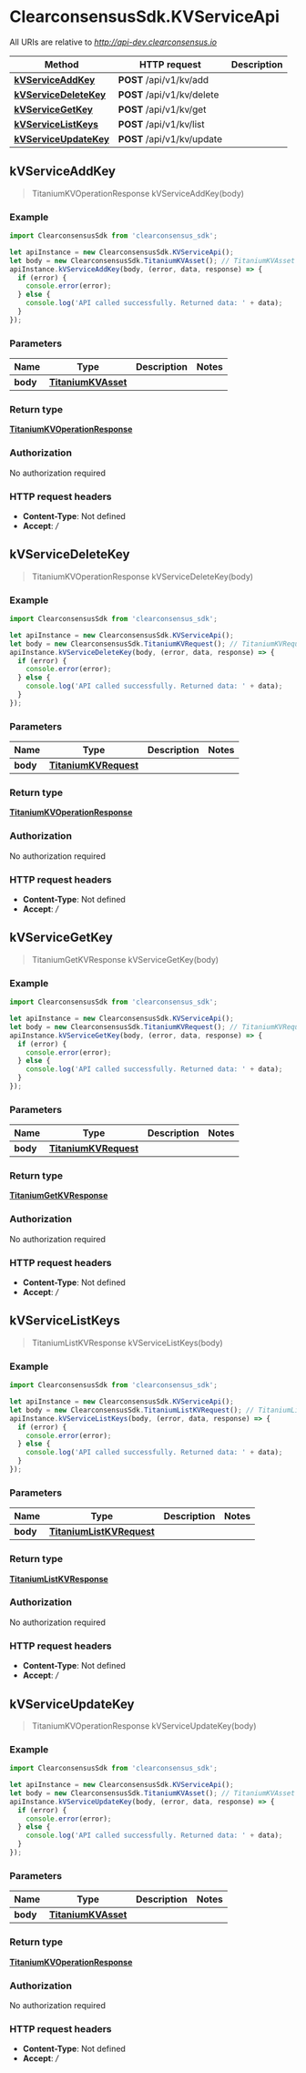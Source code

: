 # ClearconsensusSdk.KVServiceApi

All URIs are relative to *http://api-dev.clearconsensus.io*

Method | HTTP request | Description
------------- | ------------- | -------------
[**kVServiceAddKey**](KVServiceApi.md#kVServiceAddKey) | **POST** /api/v1/kv/add | 
[**kVServiceDeleteKey**](KVServiceApi.md#kVServiceDeleteKey) | **POST** /api/v1/kv/delete | 
[**kVServiceGetKey**](KVServiceApi.md#kVServiceGetKey) | **POST** /api/v1/kv/get | 
[**kVServiceListKeys**](KVServiceApi.md#kVServiceListKeys) | **POST** /api/v1/kv/list | 
[**kVServiceUpdateKey**](KVServiceApi.md#kVServiceUpdateKey) | **POST** /api/v1/kv/update | 



## kVServiceAddKey

> TitaniumKVOperationResponse kVServiceAddKey(body)



### Example

```javascript
import ClearconsensusSdk from 'clearconsensus_sdk';

let apiInstance = new ClearconsensusSdk.KVServiceApi();
let body = new ClearconsensusSdk.TitaniumKVAsset(); // TitaniumKVAsset | 
apiInstance.kVServiceAddKey(body, (error, data, response) => {
  if (error) {
    console.error(error);
  } else {
    console.log('API called successfully. Returned data: ' + data);
  }
});
```

### Parameters


Name | Type | Description  | Notes
------------- | ------------- | ------------- | -------------
 **body** | [**TitaniumKVAsset**](TitaniumKVAsset.md)|  | 

### Return type

[**TitaniumKVOperationResponse**](TitaniumKVOperationResponse.md)

### Authorization

No authorization required

### HTTP request headers

- **Content-Type**: Not defined
- **Accept**: */*


## kVServiceDeleteKey

> TitaniumKVOperationResponse kVServiceDeleteKey(body)



### Example

```javascript
import ClearconsensusSdk from 'clearconsensus_sdk';

let apiInstance = new ClearconsensusSdk.KVServiceApi();
let body = new ClearconsensusSdk.TitaniumKVRequest(); // TitaniumKVRequest | 
apiInstance.kVServiceDeleteKey(body, (error, data, response) => {
  if (error) {
    console.error(error);
  } else {
    console.log('API called successfully. Returned data: ' + data);
  }
});
```

### Parameters


Name | Type | Description  | Notes
------------- | ------------- | ------------- | -------------
 **body** | [**TitaniumKVRequest**](TitaniumKVRequest.md)|  | 

### Return type

[**TitaniumKVOperationResponse**](TitaniumKVOperationResponse.md)

### Authorization

No authorization required

### HTTP request headers

- **Content-Type**: Not defined
- **Accept**: */*


## kVServiceGetKey

> TitaniumGetKVResponse kVServiceGetKey(body)



### Example

```javascript
import ClearconsensusSdk from 'clearconsensus_sdk';

let apiInstance = new ClearconsensusSdk.KVServiceApi();
let body = new ClearconsensusSdk.TitaniumKVRequest(); // TitaniumKVRequest | 
apiInstance.kVServiceGetKey(body, (error, data, response) => {
  if (error) {
    console.error(error);
  } else {
    console.log('API called successfully. Returned data: ' + data);
  }
});
```

### Parameters


Name | Type | Description  | Notes
------------- | ------------- | ------------- | -------------
 **body** | [**TitaniumKVRequest**](TitaniumKVRequest.md)|  | 

### Return type

[**TitaniumGetKVResponse**](TitaniumGetKVResponse.md)

### Authorization

No authorization required

### HTTP request headers

- **Content-Type**: Not defined
- **Accept**: */*


## kVServiceListKeys

> TitaniumListKVResponse kVServiceListKeys(body)



### Example

```javascript
import ClearconsensusSdk from 'clearconsensus_sdk';

let apiInstance = new ClearconsensusSdk.KVServiceApi();
let body = new ClearconsensusSdk.TitaniumListKVRequest(); // TitaniumListKVRequest | 
apiInstance.kVServiceListKeys(body, (error, data, response) => {
  if (error) {
    console.error(error);
  } else {
    console.log('API called successfully. Returned data: ' + data);
  }
});
```

### Parameters


Name | Type | Description  | Notes
------------- | ------------- | ------------- | -------------
 **body** | [**TitaniumListKVRequest**](TitaniumListKVRequest.md)|  | 

### Return type

[**TitaniumListKVResponse**](TitaniumListKVResponse.md)

### Authorization

No authorization required

### HTTP request headers

- **Content-Type**: Not defined
- **Accept**: */*


## kVServiceUpdateKey

> TitaniumKVOperationResponse kVServiceUpdateKey(body)



### Example

```javascript
import ClearconsensusSdk from 'clearconsensus_sdk';

let apiInstance = new ClearconsensusSdk.KVServiceApi();
let body = new ClearconsensusSdk.TitaniumKVAsset(); // TitaniumKVAsset | 
apiInstance.kVServiceUpdateKey(body, (error, data, response) => {
  if (error) {
    console.error(error);
  } else {
    console.log('API called successfully. Returned data: ' + data);
  }
});
```

### Parameters


Name | Type | Description  | Notes
------------- | ------------- | ------------- | -------------
 **body** | [**TitaniumKVAsset**](TitaniumKVAsset.md)|  | 

### Return type

[**TitaniumKVOperationResponse**](TitaniumKVOperationResponse.md)

### Authorization

No authorization required

### HTTP request headers

- **Content-Type**: Not defined
- **Accept**: */*

